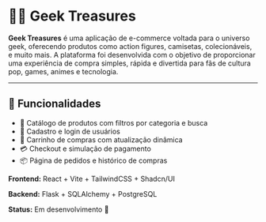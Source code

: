 # 🧙‍♂️ Geek Treasures

**Geek Treasures** é uma aplicação de e-commerce voltada para o universo geek, oferecendo produtos como action figures, camisetas, colecionáveis, e muito mais. A plataforma foi desenvolvida com o objetivo de proporcionar uma experiência de compra simples, rápida e divertida para fãs de cultura pop, games, animes e tecnologia.

---

## 🚀 Funcionalidades

- 🛒 Catálogo de produtos com filtros por categoria e busca
- 👤 Cadastro e login de usuários
- 🧾 Carrinho de compras com atualização dinâmica
- 💳 Checkout e simulação de pagamento
- 📦 Página de pedidos e histórico de compras

  
**Frontend:**
React + Vite + TailwindCSS + Shadcn/UI

**Backend:**
Flask + SQLAlchemy + PostgreSQL

**Status:**
Em desenvolvimento 🚧
